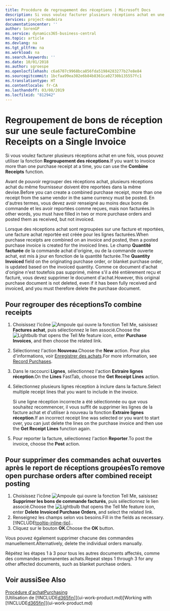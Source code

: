 ```yaml
---
title: Procédure de regroupement des réceptions | Microsoft Docs
description: Si vous voulez facturer plusieurs réceptions achat en une fois, vous pouvez utiliser la fonction Regroupement des réceptions.
services: project-madeira
documentationcenter: ''
author: SorenGP
ms.service: dynamics365-business-central
ms.topic: article
ms.devlang: na
ms.tgt_pltfrm: na
ms.workload: na
ms.search.keywords: ''
ms.date: 10/01/2018
ms.author: sgroespe
ms.openlocfilehash: c6a6707c9968bca856fda51984283277b27e8e84
ms.sourcegitcommit: 1bcfaa99ea302e6b84b8361ca02730b135557fc1
ms.translationtype: HT
ms.contentlocale: fr-CA
ms.lasthandoff: 03/08/2019
ms.locfileid: "812942"
---
```

# <a name="combine-receipts-on-a-single-invoice"></a><span data-ttu-id="7fa9d-103">Regroupement de bons de réception sur une seule facture</span><span class="sxs-lookup"><span data-stu-id="7fa9d-103">Combine Receipts on a Single Invoice</span></span>
<span data-ttu-id="7fa9d-104">Si vous voulez facturer plusieurs réceptions achat en une fois, vous pouvez utiliser la fonction **Regroupement des réceptions**.</span><span class="sxs-lookup"><span data-stu-id="7fa9d-104">If you want to invoice more than one purchase receipt at a time, you can use the **Combine Receipts** function.</span></span>  

<span data-ttu-id="7fa9d-105">Avant de pouvoir regrouper des réceptions achat, plusieurs réceptions achat du même fournisseur doivent être reportées dans la même devise.</span><span class="sxs-lookup"><span data-stu-id="7fa9d-105">Before you can create a combined purchase receipt, more than one receipt from the same vendor in the same currency must be posted.</span></span> <span data-ttu-id="7fa9d-106">En d'autres termes, vous devez avoir renseigné au moins deux bons de commande et les avoir reportées comme reçues, mais non facturées.</span><span class="sxs-lookup"><span data-stu-id="7fa9d-106">In other words, you must have filled in two or more purchase orders and posted them as received, but not invoiced.</span></span>  

<span data-ttu-id="7fa9d-107">Lorsque des réceptions achat sont regroupées sur une facture et reportées, une facture achat reportée est créée pour les lignes facturées.</span><span class="sxs-lookup"><span data-stu-id="7fa9d-107">When purchase receipts are combined on an invoice and posted, then a posted purchase invoice is created for the invoiced lines.</span></span> <span data-ttu-id="7fa9d-108">Le champ **Quantité facturée** de la commande achat d'origine, ou de la commande ouverte achat, est mis à jour en fonction de la quantité facturée.</span><span class="sxs-lookup"><span data-stu-id="7fa9d-108">The **Quantity Invoiced** field on the originating purchase order, or blanket purchase order, is updated based on the invoiced quantity.</span></span> <span data-ttu-id="7fa9d-109">Comme ce document d'achat d'origine n'est toutefois pas supprimé, même s'il a été entièrement reçu et facturé, vous devez supprimer le document d'achat.</span><span class="sxs-lookup"><span data-stu-id="7fa9d-109">However, this original purchase document is not deleted, even if it has been fully received and invoiced, and you must therefore delete the purchase document.</span></span>  

## <a name="to-combine-receipts"></a><span data-ttu-id="7fa9d-110">Pour regrouper des réceptions</span><span class="sxs-lookup"><span data-stu-id="7fa9d-110">To combine receipts</span></span>  
1. <span data-ttu-id="7fa9d-111">Choisissez l'icône ![Ampoule qui ouvre la fonction Tell Me](media/ui-search/search_small.png "Dites-moi ce que vous voulez faire"), saisissez **Factures achat**, puis sélectionnez le lien associé.</span><span class="sxs-lookup"><span data-stu-id="7fa9d-111">Choose the ![Lightbulb that opens the Tell Me feature](media/ui-search/search_small.png "Tell me what you want to do") icon, enter **Purchase Invoices**, and then choose the related link.</span></span>  
2. <span data-ttu-id="7fa9d-112">Sélectionnez l'action **Nouveau**.</span><span class="sxs-lookup"><span data-stu-id="7fa9d-112">Choose the **New** action.</span></span> <span data-ttu-id="7fa9d-113">Pour plus d'informations, voir [Enregistrer des achats](purchasing-how-record-purchases.md).</span><span class="sxs-lookup"><span data-stu-id="7fa9d-113">For more information, see [Record Purchases](purchasing-how-record-purchases.md).</span></span>  
3. <span data-ttu-id="7fa9d-114">Dans le raccourci **Lignes**, sélectionnez l'action **Extraire lignes réception**.</span><span class="sxs-lookup"><span data-stu-id="7fa9d-114">On the **Lines** FastTab, choose the **Get Receipt Lines** action.</span></span>  
4. <span data-ttu-id="7fa9d-115">Sélectionnez plusieurs lignes réception à inclure dans la facture.</span><span class="sxs-lookup"><span data-stu-id="7fa9d-115">Select multiple receipt lines that you want to include in the invoice.</span></span>  

    <span data-ttu-id="7fa9d-116">Si une ligne réception incorrecte a été sélectionnée ou que vous souhaitez recommencer, il vous suffit de supprimer les lignes de la facture achat et d'utiliser à nouveau la fonction **Extraire lignes réception**.</span><span class="sxs-lookup"><span data-stu-id="7fa9d-116">If an incorrect receipt line was selected or you want to start over, you can just delete the lines on the purchase invoice and then use the **Get Receipt Lines** function again.</span></span>  
5. <span data-ttu-id="7fa9d-117">Pour reporter la facture, sélectionnez l'action **Reporter**.</span><span class="sxs-lookup"><span data-stu-id="7fa9d-117">To post the invoice, choose the **Post** action.</span></span>  

## <a name="to-remove-open-purchase-orders-after-combined-receipt-posting"></a><span data-ttu-id="7fa9d-118">Pour supprimer des commandes achat ouvertes après le report de réceptions groupées</span><span class="sxs-lookup"><span data-stu-id="7fa9d-118">To remove open purchase orders after combined receipt posting</span></span>  
1. <span data-ttu-id="7fa9d-119">Choisissez l'icône ![Ampoule qui ouvre la fonction Tell Me](media/ui-search/search_small.png "Dites-moi ce que vous voulez faire"), saisissez **Supprimer les bons de commande facturés**, puis sélectionnez le lien associé.</span><span class="sxs-lookup"><span data-stu-id="7fa9d-119">Choose the ![Lightbulb that opens the Tell Me feature](media/ui-search/search_small.png "Tell me what you want to do") icon, enter **Delete Invoiced Purchase Orders**, and select the related link.</span></span>  
2. <span data-ttu-id="7fa9d-120">Renseignez les champs selon vos besoins.</span><span class="sxs-lookup"><span data-stu-id="7fa9d-120">Fill in the fields as necessary.</span></span> [!INCLUDE[tooltip-inline-tip](includes/tooltip-inline-tip_md.md)]<span data-ttu-id="7fa9d-121">.</span><span class="sxs-lookup"><span data-stu-id="7fa9d-121">.</span></span>
3. <span data-ttu-id="7fa9d-122">Cliquez sur le bouton **OK**.</span><span class="sxs-lookup"><span data-stu-id="7fa9d-122">Choose the **OK** button.</span></span>  

<span data-ttu-id="7fa9d-123">Vous pouvez également supprimer chacune des commandes manuellement.</span><span class="sxs-lookup"><span data-stu-id="7fa9d-123">Alternatively, delete the individual orders manually.</span></span>

<span data-ttu-id="7fa9d-124">Répétez les étapes 1 à 3 pour tous les autres documents affectés, comme des commandes permanentes achats.</span><span class="sxs-lookup"><span data-stu-id="7fa9d-124">Repeat steps 1 through 3 for any other affected documents, such as blanket purchase orders.</span></span>

## <a name="see-also"></a><span data-ttu-id="7fa9d-125">Voir aussi</span><span class="sxs-lookup"><span data-stu-id="7fa9d-125">See Also</span></span>  
[<span data-ttu-id="7fa9d-126">Procédure d'achat</span><span class="sxs-lookup"><span data-stu-id="7fa9d-126">Purchasing</span></span>](purchasing-manage-purchasing.md)  
<span data-ttu-id="7fa9d-127">[Utilisation de [!INCLUDE[d365fin](includes/d365fin_md.md)]](ui-work-product.md)</span><span class="sxs-lookup"><span data-stu-id="7fa9d-127">[Working with [!INCLUDE[d365fin](includes/d365fin_md.md)]](ui-work-product.md)</span></span>
